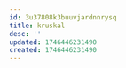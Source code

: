 ```yaml
---
id: 3u37808k3buuvjardnnrysq
title: kruskal
desc: ''
updated: 1746446231490
created: 1746446231490
---
```


